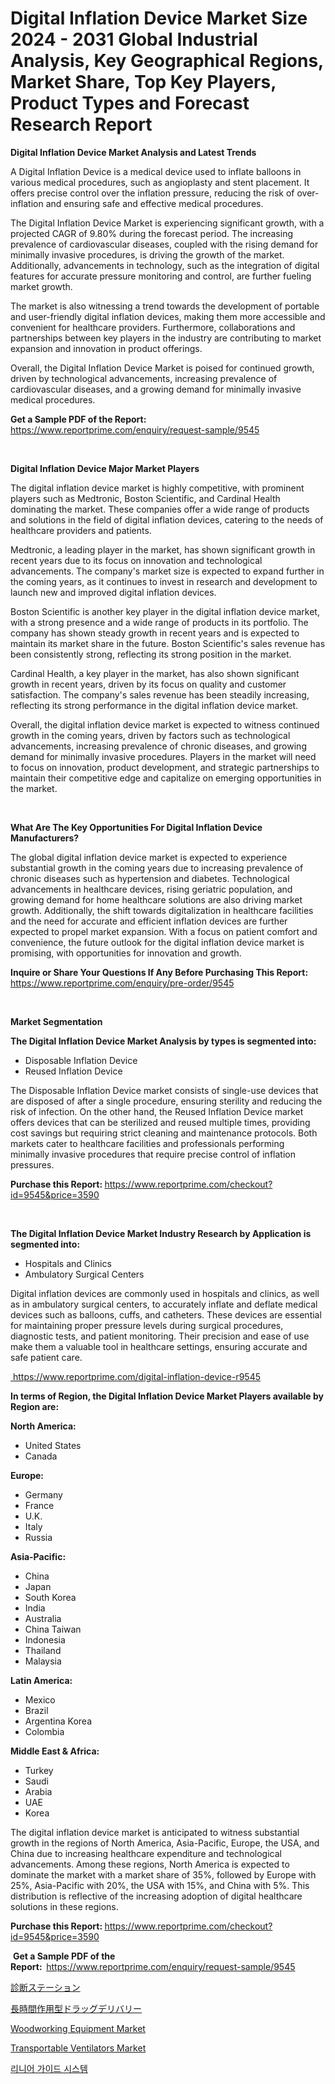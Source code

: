 <p><h1>Digital Inflation Device Market Size 2024 - 2031 Global Industrial Analysis, Key Geographical Regions, Market Share, Top Key Players, Product Types and Forecast Research Report</h1></p><p><strong>Digital Inflation Device Market Analysis and Latest Trends</strong></p>
<p><p>A Digital Inflation Device is a medical device used to inflate balloons in various medical procedures, such as angioplasty and stent placement. It offers precise control over the inflation pressure, reducing the risk of over-inflation and ensuring safe and effective medical procedures.</p><p>The Digital Inflation Device Market is experiencing significant growth, with a projected CAGR of 9.80% during the forecast period. The increasing prevalence of cardiovascular diseases, coupled with the rising demand for minimally invasive procedures, is driving the growth of the market. Additionally, advancements in technology, such as the integration of digital features for accurate pressure monitoring and control, are further fueling market growth.</p><p>The market is also witnessing a trend towards the development of portable and user-friendly digital inflation devices, making them more accessible and convenient for healthcare providers. Furthermore, collaborations and partnerships between key players in the industry are contributing to market expansion and innovation in product offerings.</p><p>Overall, the Digital Inflation Device Market is poised for continued growth, driven by technological advancements, increasing prevalence of cardiovascular diseases, and a growing demand for minimally invasive medical procedures.</p></p>
<p><strong>Get a Sample PDF of the Report:&nbsp;</strong> <a href="https://www.reportprime.com/enquiry/request-sample/9545">https://www.reportprime.com/enquiry/request-sample/9545</a></p>
<p>&nbsp;</p>
<p><strong>Digital Inflation Device Major Market Players</strong></p>
<p><p>The digital inflation device market is highly competitive, with prominent players such as Medtronic, Boston Scientific, and Cardinal Health dominating the market. These companies offer a wide range of products and solutions in the field of digital inflation devices, catering to the needs of healthcare providers and patients.</p><p>Medtronic, a leading player in the market, has shown significant growth in recent years due to its focus on innovation and technological advancements. The company's market size is expected to expand further in the coming years, as it continues to invest in research and development to launch new and improved digital inflation devices.</p><p>Boston Scientific is another key player in the digital inflation device market, with a strong presence and a wide range of products in its portfolio. The company has shown steady growth in recent years and is expected to maintain its market share in the future. Boston Scientific's sales revenue has been consistently strong, reflecting its strong position in the market.</p><p>Cardinal Health, a key player in the market, has also shown significant growth in recent years, driven by its focus on quality and customer satisfaction. The company's sales revenue has been steadily increasing, reflecting its strong performance in the digital inflation device market.</p><p>Overall, the digital inflation device market is expected to witness continued growth in the coming years, driven by factors such as technological advancements, increasing prevalence of chronic diseases, and growing demand for minimally invasive procedures. Players in the market will need to focus on innovation, product development, and strategic partnerships to maintain their competitive edge and capitalize on emerging opportunities in the market.</p></p>
<p>&nbsp;</p>
<p><strong>What Are The Key Opportunities For Digital Inflation Device Manufacturers?</strong></p>
<p><p>The global digital inflation device market is expected to experience substantial growth in the coming years due to increasing prevalence of chronic diseases such as hypertension and diabetes. Technological advancements in healthcare devices, rising geriatric population, and growing demand for home healthcare solutions are also driving market growth. Additionally, the shift towards digitalization in healthcare facilities and the need for accurate and efficient inflation devices are further expected to propel market expansion. With a focus on patient comfort and convenience, the future outlook for the digital inflation device market is promising, with opportunities for innovation and growth.</p></p>
<p><strong>Inquire or Share Your Questions If Any Before Purchasing This Report:</strong> <a href="https://www.reportprime.com/enquiry/pre-order/9545">https://www.reportprime.com/enquiry/pre-order/9545</a></p>
<p>&nbsp;</p>
<p><strong>Market Segmentation</strong></p>
<p><strong>The Digital Inflation Device Market Analysis by types is segmented into:</strong></p>
<p><ul><li>Disposable Inflation Device</li><li>Reused Inflation Device</li></ul></p>
<p><p>The Disposable Inflation Device market consists of single-use devices that are disposed of after a single procedure, ensuring sterility and reducing the risk of infection. On the other hand, the Reused Inflation Device market offers devices that can be sterilized and reused multiple times, providing cost savings but requiring strict cleaning and maintenance protocols. Both markets cater to healthcare facilities and professionals performing minimally invasive procedures that require precise control of inflation pressures.</p></p>
<p><strong>Purchase this Report:&nbsp;</strong><a href="https://www.reportprime.com/checkout?id=9545&price=3590">https://www.reportprime.com/checkout?id=9545&price=3590</a></p>
<p>&nbsp;</p>
<p><strong>The Digital Inflation Device Market Industry Research by Application is segmented into:</strong></p>
<p><ul><li>Hospitals and Clinics</li><li>Ambulatory Surgical Centers</li></ul></p>
<p><p>Digital inflation devices are commonly used in hospitals and clinics, as well as in ambulatory surgical centers, to accurately inflate and deflate medical devices such as balloons, cuffs, and catheters. These devices are essential for maintaining proper pressure levels during surgical procedures, diagnostic tests, and patient monitoring. Their precision and ease of use make them a valuable tool in healthcare settings, ensuring accurate and safe patient care.</p></p>
<p><a href="https://www.reportprime.com/digital-inflation-device-r9545">&nbsp;https://www.reportprime.com/digital-inflation-device-r9545</a></p>
<p><strong>In terms of Region, the Digital Inflation Device Market Players available by Region are:</strong></p>
<p>
    <p> <strong> North America: </strong>
        <ul>
            <li>United States</li>
            <li>Canada</li>
        </ul>
        </p> 
    <p> <strong> Europe: </strong>
        <ul>
            <li>Germany</li>
            <li>France</li>
            <li>U.K.</li>
            <li>Italy</li>
            <li>Russia</li>
        </ul>
        </p> 
    <p> <strong> Asia-Pacific: </strong>
        <ul>
            <li>China</li>
            <li>Japan</li>
            <li>South Korea</li>
            <li>India</li>
            <li>Australia</li>
            <li>China Taiwan</li>
            <li>Indonesia</li>
            <li>Thailand</li>
            <li>Malaysia</li>
        </ul>
        </p> 
    <p> <strong> Latin America: </strong>
        <ul>
            <li>Mexico</li>
            <li>Brazil</li>
            <li>Argentina Korea</li>
            <li>Colombia</li>
        </ul>
        </p> 
    <p> <strong> Middle East & Africa: </strong>
        <ul>
            <li>Turkey</li>
            <li>Saudi</li>
            <li>Arabia</li>
            <li>UAE</li>
            <li>Korea</li>
        </ul>
    </p>
    </p>
<p><p>The digital inflation device market is anticipated to witness substantial growth in the regions of North America, Asia-Pacific, Europe, the USA, and China due to increasing healthcare expenditure and technological advancements. Among these regions, North America is expected to dominate the market with a market share of 35%, followed by Europe with 25%, Asia-Pacific with 20%, the USA with 15%, and China with 5%. This distribution is reflective of the increasing adoption of digital healthcare solutions in these regions.</p></p>
<p><strong>Purchase this Report: </strong><a href="https://www.reportprime.com/checkout?id=9545&price=3590">https://www.reportprime.com/checkout?id=9545&price=3590</a></p>
<p>&nbsp;<strong>Get a Sample PDF of the Report:&nbsp;&nbsp;</strong><a href="https://www.reportprime.com/enquiry/request-sample/9545">https://www.reportprime.com/enquiry/request-sample/9545</a></p>
<p><strong></strong></p>
<p><p><a href="https://medium.com/@chloeconn80/%E3%82%B0%E3%83%AD%E3%83%BC%E3%83%90%E3%83%AB%E8%A8%BA%E6%96%AD%E3%82%B9%E3%83%86%E3%83%BC%E3%82%B7%E3%83%A7%E3%83%B3%E5%B8%82%E5%A0%B4%E3%81%AE%E5%88%86%E6%9E%90-%E3%83%88%E3%83%AC%E3%83%B3%E3%83%89-%E4%BA%88%E6%B8%AC-%E6%88%90%E9%95%B7%E6%A9%9F%E4%BC%9A-2024%E5%B9%B4-2031%E5%B9%B4-188%E3%83%9A%E3%83%BC%E3%82%B8%E3%81%AE%E3%83%AC%E3%83%9D%E3%83%BC%E3%83%88%E3%81%A7%E6%8F%90%E4%BE%9B%E3%81%95%E3%82%8C%E3%81%BE%E3%81%99-983bff241750">診断ステーション</a></p><p><a href="https://medium.com/@alejandroramirez23k/%E9%95%B7%E6%99%82%E9%96%93%E4%BD%9C%E7%94%A8%E8%96%AC%E5%89%A4%E6%94%BE%E5%87%BA%E5%B8%82%E5%A0%B4%E6%A6%82%E8%A6%81-2024%E5%B9%B4%E3%81%8B%E3%82%892031%E5%B9%B4%E3%81%BE%E3%81%A7%E3%81%AE%E3%82%B0%E3%83%AD%E3%83%BC%E3%83%90%E3%83%AB%E5%B8%82%E5%A0%B4%E5%8B%95%E5%90%91%E3%81%A8%E5%B0%86%E6%9D%A5%E5%B1%95%E6%9C%9B-12fb0852ac29">長時間作用型ドラッグデリバリー</a></p><p><a href="https://medium.com/@jewelmohr52/woodworking-equipment-industry-analysis-report-its-market-size-share-trends-by-application-edb180a9b598">Woodworking Equipment Market</a></p><p><a href="https://github.com/nhteumcc68/Market-Research-Report-List-1/blob/main/transportable-ventilators-market.md">Transportable Ventilators Market</a></p><p><a href="https://medium.com/@johnjames655/%EC%84%A0%ED%98%95-%EA%B0%80%EC%9D%B4%EB%93%9C-%EC%8B%9C%EC%8A%A4%ED%85%9C-%EC%8B%9C%EC%9E%A5-%EA%B7%9C%EB%AA%A8-%EC%84%B1%EC%9E%A5-%EB%B0%8F-%EC%8B%9C%EC%9E%A5-%EC%84%B8%EB%B6%84%ED%99%94-%EB%B0%8F-%EC%A7%80%EC%97%AD-%ED%86%B5%EC%B0%B0-%EB%B0%8F-2031%EB%85%84%EA%B9%8C%EC%A7%80%EC%9D%98-%EC%98%88%EC%B8%A1%EC%97%90-%EB%8C%80%ED%95%9C-%EC%82%B0%EC%97%85-%EB%B6%84%EC%84%9D-d4a733b943e3">리니어 가이드 시스템</a></p></p>